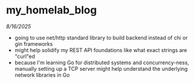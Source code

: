 # my_homelab_blog

_8/16/2025_
- going to use net/http standard library to build backend instead of chi or gin frameworks
- might help solidify my REST API foundations like what exact strings are "curl"ed 
- because I'm learning Go for distributed systems and concurrency-ness, manually setting up a TCP server might help understand the underlying network libraries in Go
